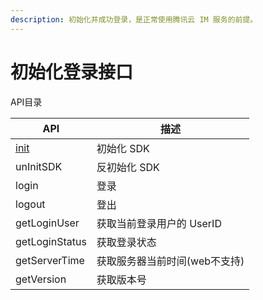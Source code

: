 ```yaml
---
description: 初始化并成功登录，是正常使用腾讯云 IM 服务的前提。
---
```


# 初始化登录接口

API目录

| API                | 描述                |
| ------------------ | ----------------- |
| [init](initsdk.md) | 初始化 SDK           |
| unInitSDK          | 反初始化 SDK          |
| login              | 登录                |
| logout             | 登出                |
| getLoginUser       | 获取当前登录用户的 UserID  |
| getLoginStatus     | 获取登录状态            |
| getServerTime      | 获取服务器当前时间(web不支持) |
| getVersion         | 获取版本号             |


